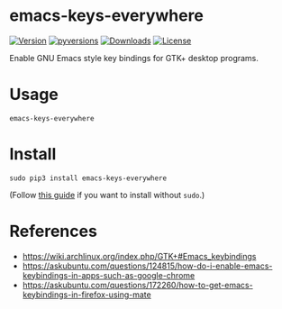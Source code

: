 # emacs-keys-everywhere

[![Version](https://img.shields.io/pypi/v/emacs-keys-everywhere.svg)](https://pypi.python.org/pypi/emacs-keys-everywhere)
[![pyversions](https://img.shields.io/pypi/pyversions/emacs-keys-everywhere.svg)](https://pypi.python.org/pypi/emacs-keys-everywhere)
[![Downloads](https://www.cpu.re/static/emacs-keys-everywhere/downloads.svg)](https://www.cpu.re/static/emacs-keys-everywhere/downloads-by-python-version.txt)
[![License](https://img.shields.io/badge/License-GPLv3+-blue.svg)](https://github.com/rahiel/emacs-keys-everywhere/blob/master/LICENSE.txt)

Enable GNU Emacs style key bindings for GTK+ desktop programs.

# Usage

``` shell
emacs-keys-everywhere
```

# Install

``` shell
sudo pip3 install emacs-keys-everywhere
```

(Follow [this guide][path] if you want to install without `sudo`.)

[path]: https://www.cpu.re/installing-programs-from-non-system-package-managers-without-sudo/

# References

* <https://wiki.archlinux.org/index.php/GTK+#Emacs_keybindings>
* <https://askubuntu.com/questions/124815/how-do-i-enable-emacs-keybindings-in-apps-such-as-google-chrome>
* <https://askubuntu.com/questions/172260/how-to-get-emacs-keybindings-in-firefox-using-mate>
